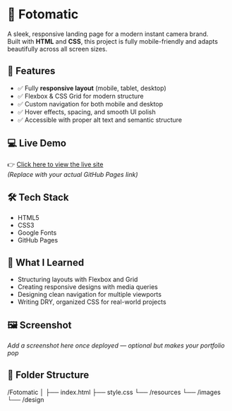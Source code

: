 # 📸 Fotomatic

A sleek, responsive landing page for a modern instant camera brand.  
Built with **HTML** and **CSS**, this project is fully mobile-friendly and adapts beautifully across all screen sizes.

## 🌟 Features

- ✅ Fully **responsive layout** (mobile, tablet, desktop)
- ✅ Flexbox & CSS Grid for modern structure
- ✅ Custom navigation for both mobile and desktop
- ✅ Hover effects, spacing, and smooth UI polish
- ✅ Accessible with proper alt text and semantic structure

## 💻 Live Demo

👉 [Click here to view the live site](https://your-username.github.io/Fotomatic/)  
_(Replace with your actual GitHub Pages link)_

## 🛠️ Tech Stack

- HTML5
- CSS3
- Google Fonts
- GitHub Pages

## 🧠 What I Learned

- Structuring layouts with Flexbox and Grid
- Creating responsive designs with media queries
- Designing clean navigation for multiple viewports
- Writing DRY, organized CSS for real-world projects

## 🖼️ Screenshot

_Add a screenshot here once deployed — optional but makes your portfolio pop_

## 📂 Folder Structure
/Fotomatic
│
├── index.html
├── style.css
└── /resources
  └── /images
  └── /design
